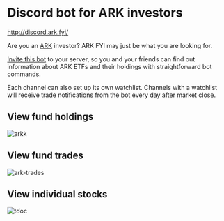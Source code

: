 # Discord bot for ARK investors

http://discord.ark.fyi/

Are you an [ARK](https://ark-funds.com/) investor? ARK FYI may just be what you are looking for.

[Invite this bot](http://discord.ark.fyi/) to your server, so you and your friends can find out information about ARK ETFs and their holdings with straightforward bot commands.

Each channel can also set up its own watchlist. Channels with a watchlist will receive trade notifications from the bot every day after market close.

## View fund holdings
![arkk](https://i.ibb.co/VVVg70y/arkk.png)

## View fund trades
![ark-trades](https://i.ibb.co/QX2kd55/arkk-trades.png)

## View individual stocks
![tdoc](https://i.ibb.co/BfZz4K5/tdoc.png)
